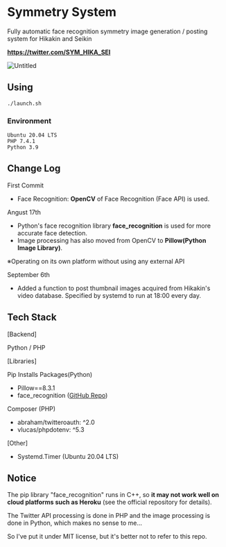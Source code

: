 # Symmetry System

Fully automatic face recognition symmetry image generation / posting system for Hikakin and Seikin

**https://twitter.com/SYM_HIKA_SEI**

![Untitled](https://qiita-user-contents.imgix.net/https%3A%2F%2Fqiita-image-store.s3.ap-northeast-1.amazonaws.com%2F0%2F513165%2Feeb1ba6f-1439-2146-5e29-e71bc8045423.jpeg?ixlib=rb-4.0.0&auto=format&gif-q=60&q=75&w=1400&fit=max&s=a6206821c78f117ff1f0159f47f1d87d)

## Using

```
./launch.sh
```

### Environment

```
Ubuntu 20.04 LTS
PHP 7.4.1
Python 3.9
```

## Change Log

First Commit
- Face Recognition: **OpenCV** of Face Recognition (Face API) is used.

Angust 17th

- Python's face recognition library **face_recognition** is used for more accurate face detection.
- Image processing has also moved from OpenCV to **Pillow(Python Image Library)**.

※Operating on its own platform without using any external API

September 6th

- Added a function to post thumbnail images acquired from Hikakin's video database.  Specified by systemd to run at 18:00 every day.

## Tech Stack

[Backend]

Python / PHP

[Libraries]

Pip Installs Packages(Python)

- Pillow==8.3.1
- face_recognition ([GitHub Repo](https://github.com/ageitgey/face_recognition))

Composer (PHP)

- abraham/twitteroauth: ^2.0
- vlucas/phpdotenv: ^5.3

[Other]

- Systemd.Timer (Ubuntu 20.04 LTS)

## Notice

The pip library "face_recognition" runs in C++, so **it may not work well on cloud platforms such as Heroku** (see the official repository for details).

The Twitter API processing is done in PHP and the image processing is done in Python, which makes no sense to me...

So I've put it under MIT license, but it's better not to refer to this repo.
